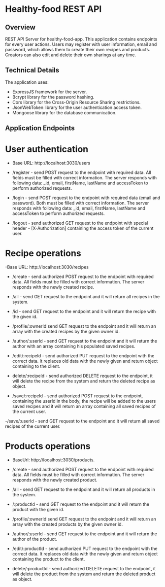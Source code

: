 # Healthy-food REST API

## Overview 
REST API Server for healthy-food-app. This application contains endpoints for every user actions. Users may register with user information, email and password, which allows them to create their own recipes and products. Creators can also edit and delete their own sharings at any time.

## Technical Details 
The application uses:
- ExpressJS framework for the server.
- Bcrypt library for the password hashing.
- Cors library for the Cross-Origin Resource Sharing restrictions.
- JsonWebToken library for the user authentication access token.
- Mongoose library for the database communication.

## Application Endpoints
# User authentication
- Base URL: http://localhost:3030/users

- /register - send POST request to the endpoint with required data. All fields must be filled with correct information. The server responds with following data: _id, email, firstName, lastName and accessToken to perform authorized requests.

- /login - send POST request to the endpoint with required data (email and password). Both must be filled with correct information. The server responds with following data: _id, email, firstName, lastName and accessToken to perform authorized requests.

- /logout - send authorized GET request to the endpoint with special header - [X-Authorization] containing the access token of the current user.

# Recipe operations
-Base URL: http://localhost:3030/recipes

- /create - send authorized POST request to the endpoint with required data. All fields must be filled with correct information. The server responds with the newly created recipe.

- /all - send GET request to the endpoint and it will return all recipes in the system.

- /id - send GET request to the endpoint and it will return the recipe with the given id.

- /profile/:ownerId send GET request to the endpoint and it will return an array with the created recipes by the given owner id.

- /author/:userId - send GET request to the endpoint and it will return the author with an array containing his populated saved recipes.

- /edit/:recipeId - send authorized PUT request to the endpoint with the correct data. It replaces old data with the newly given and return object containing to the client.

- delete/:recipeId - send authorized DELETE request to the endpoint, it will delete the recipe from the system and return the deleted recipe as object.

- /save/:recipeId - send authorized POST request to the endpoint, containing the userId in the body, the recipe will be added to the users saved recipes and it will return an array containing all saved recipes of the current user.

-/save/:userId - send GET request to the endpoint and it will return all saved recipes of the current user.

# Products operations
- BaseUrl: http://localhost:3030/products.

- /create - send authorized POST request to the endpoint with required data. All fields must be filled with correct information. The server responds with the newly created product.

- /all - send GET request to the endpoint and it will return all products in the system.

- /:productId - send GET request to the endpoint and it will return the product with the given id.

- /profile/:ownerId send GET request to the endpoint and it will return an array with the created products by the given owner id.

- /author/:userId - send GET request to the endpoint and it will return the author of the product.

- /edit/:productId - send authorized PUT request to the endpoint with the correct data. It replaces old data with the newly given and return object containing the product to the client.

- delete/:productId - send authorized DELETE request to the endpoint, it will delete the product from the system and return the deleted product as object.